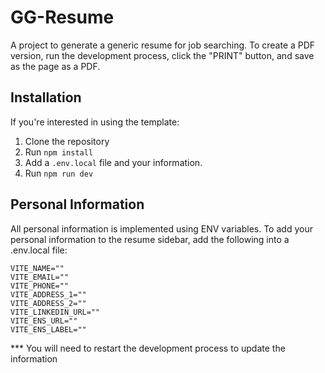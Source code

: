 # GG-Resume

A project to generate a generic resume for job searching. To create a PDF version, run the development process, click the "PRINT" button, and save as the page as a PDF.

## Installation
If you're interested in using the template:
1. Clone the repository
1. Run `npm install`
1. Add a `.env.local` file and your information.
1. Run `npm run dev`


## Personal Information
All personal information is implemented using ENV variables. To add your personal information to the resume sidebar, add the following into a .env.local file:

```
VITE_NAME=""
VITE_EMAIL=""
VITE_PHONE=""
VITE_ADDRESS_1=""
VITE_ADDRESS_2=""
VITE_LINKEDIN_URL=""
VITE_ENS_URL=""
VITE_ENS_LABEL=""
```

*** You will need to restart the development process to update the information
